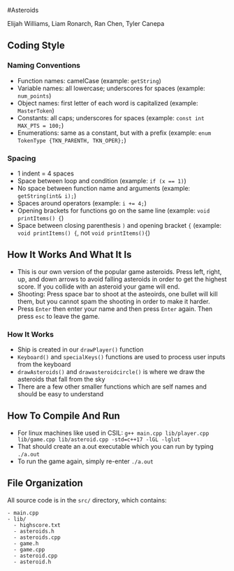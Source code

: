 #Asteroids

Elijah Williams, Liam Ronarch, Ran Chen, Tyler Canepa

## Coding Style

### Naming Conventions

- Function names: camelCase (example: ``getString``)
- Variable names: all lowercase; underscores for spaces (example: ``num_points``)
- Object names: first letter of each word is capitalized (example: ``MasterToken``)
- Constants: all caps; underscores for spaces (example: ``const int MAX_PTS = 100;``)
- Enumerations: same as a constant, but with a prefix (example: ``enum TokenType {TKN_PARENTH, TKN_OPER};``)

### Spacing

- 1 indent = 4 spaces
- Space between loop and condition (example: ``if (x == 1)``)
- No space between function name and arguments (example: ``getString(int& i);``)
- Spaces around operators (example: ``i += 4;``)
- Opening brackets for functions go on the same line (example: ``void printItems() {``)
- Space between closing parenthesis ``)`` and opening bracket ``{`` (example: ``void printItems() {``, not ``void printItems(){``)

## How It Works And What It Is

- This is our own version of the popular game asteroids. Press left, right, up, and down arrows to avoid falling asteroids in order to get the highest score. If you collide with an asteroid your game will end.
- Shooting: Press space bar to shoot at the asteoirds, one bullet will kill them, but you cannot spam the shooting in order to make it harder.
- Press ``Enter`` then enter your name and then press ``Enter`` again. Then press ``esc`` to leave the game.

### How It Works
- Ship is created in our ``drawPlayer()`` function
- ``Keyboard()`` and ``specialKeys()`` functions are used to process user inputs from the keyboard
- ``drawAsteroids()``  and ``drawasteroidcircle()`` is where we draw the asteroids that fall from the sky
- There are a few other smaller functions which are self names and should be easy to understand




## How To Compile And Run

- For linux machines like used in CSIL:
```g++ main.cpp lib/player.cpp lib/game.cpp lib/asteroid.cpp -std=c++17 -lGL -lglut```
- That should create an a.out executable which you can run by typing
```./a.out```
- To run the game again, simply re-enter ```./a.out```





## File Organization

All source code is in the ``src/`` directory, which contains:

```
- main.cpp
- lib/
  - highscore.txt
  - asteroids.h
  - asteroids.cpp
  - game.h
  - game.cpp
  - asteroid.cpp
  - asteroid.h

```
